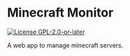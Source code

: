 # Minecraft Monitor

[![License GPL-2.0-or-later](https://img.shields.io/badge/License-GPL--2.0--or--later-brightgreen)](./LICENSE.txt)

A web app to manage minecraft servers.
